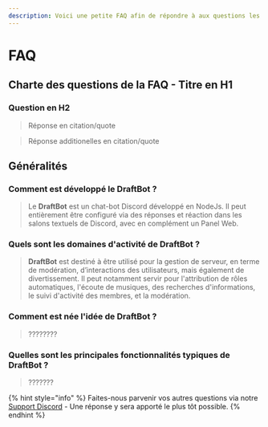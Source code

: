 ```yaml
---
description: Voici une petite FAQ afin de répondre à aux questions les plus fréquentes !
---
```


# FAQ

## Charte des questions de la FAQ - Titre en H1

### Question en H2

> Réponse en citation/quote

> Réponse additionelles en citation/quote

## Généralités

### Comment est développé le DraftBot ?

> Le **DraftBot** est un chat-bot Discord développé en NodeJs. Il peut entièrement être configuré via des réponses et réaction dans les salons textuels de Discord, avec en complément un Panel Web.

### Quels sont les domaines d'activité de DraftBot ?

> **DraftBot** est destiné à être utilisé pour la gestion de serveur, en terme de modération, d’interactions des utilisateurs, mais également de divertissement. Il peut notamment servir pour l'attribution de rôles automatiques, l'écoute de musiques, des recherches d'informations, le suivi d'activité des membres, et la modération.

### Comment est née l'idée de DraftBot ?

> ????????

### Quelles sont les principales fonctionnalités typiques de DraftBot ?

> ???????

{% hint style="info" %}
Faites-nous parvenir vos autres questions via notre [Support Discord](https://discord.gg/BrcH9wz) - Une réponse y sera apporté le plus tôt possible.
{% endhint %}



